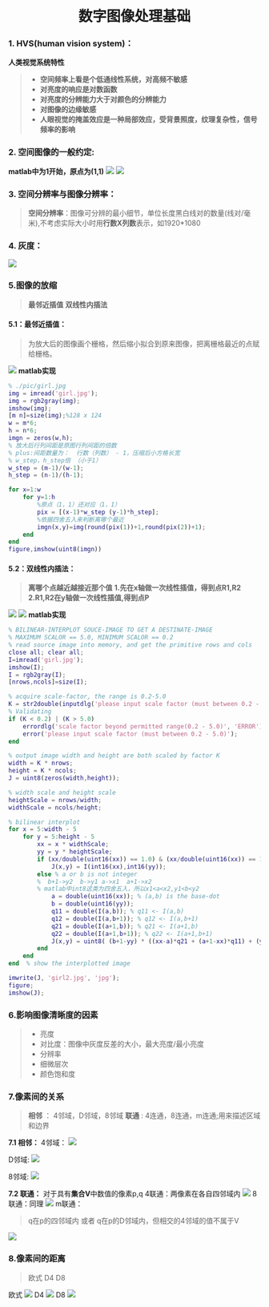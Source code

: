 # <center>数字图像处理基础
 
  
### 1. HVS(human vision system)：

**人类视觉系统特性**
> - **空间频率上看是个低通线性系统，对高频不敏感**
> - **对亮度的响应是对数函数**
> - **对亮度的分辨能力大于对颜色的分辨能力**
> - **对图像的边缘敏感**
> - **人眼视觉的掩盖效应是一种局部效应，受背景照度，纹理复杂性，信号频率的影响**

### 2. 空间图像的一般约定:
**matlab中为1开始，原点为(1,1)**
![](pic/矩阵.png)
![](pic/坐标规定.png)

### 3. 空间分辨率与图像分辨率：
> **空间分辨率**：图像可分辨的最小细节，单位长度黑白线对的数量(线对/毫米),不考虑实际大小时用**行数X列数**表示，如1920*1080
### 4. 灰度：
![](pic/灰度.png)
### 5.图像的放缩
> **最邻近插值**
> **双线性内插法**
#### 5.1：最邻近插值：
>为放大后的图像画个栅格，然后缩小拟合到原来图像，把离栅格最近的点赋给栅格。

![](pic/最邻近插值.png)
**matlab实现**
```matlab
% ./pic/girl.jpg
img = imread('girl.jpg');
img = rgb2gray(img);
imshow(img);
[m n]=size(img);%128 x 124
w = m*6;
h = n*6;
imgn = zeros(w,h);
% 放大后行列间距是原图行列间距的倍数
% plus:间距数量为：  行数（列数） - 1，压缩后小方格长宽
% w_step，h_step倍 （小于1）
w_step = (m-1)/(w-1);
h_step = (n-1)/(h-1);

for x=1:w
    for y=1:h
        %原点（1，1）还对应（1，1）
        pix = [(x-1)*w_step (y-1)*h_step];
        %依据四舍五入来判断离哪个最近
        imgn(x,y)=img(round(pix(1))+1,round(pix(2))+1);
    end
end
figure,imshow(uint8(imgn))
```
#### 5.2：双线性内插法：
> **离哪个点越近越接近那个值**
> **1.先在x轴做一次线性插值，得到点R1,R2**
> **2.R1,R2在y轴做一次线性插值,得到点P**

![](pic/双线性1.png)
![](pic/双线性2.png)
**matlab实现**
```matlab
% BILINEAR-INTERPLOT SOUCE-IMAGE TO GET A DESTINATE-IMAGE 
% MAXIMUM SCALOR == 5.0, MINIMUM SCALOR == 0.2 
% read source image into memory, and get the primitive rows and cols  
close all; clear all;
I=imread('girl.jpg'); 
imshow(I);
I = rgb2gray(I);
[nrows,ncols]=size(I);  

% acquire scale-factor, the range is 0.2-5.0 
K = str2double(inputdlg('please input scale factor (must between 0.2 - 5.0)', 'INPUT scale factor', 1, {'0.5'}));  
% Validating  
if (K < 0.2) | (K > 5.0) 
    errordlg('scale factor beyond permitted range(0.2 - 5.0)', 'ERROR');  
    error('please input scale factor (must between 0.2 - 5.0)');  
end

% output image width and height are both scaled by factor K  
width = K * nrows;  
height = K * ncols;  
J = uint8(zeros(width,height));  

% width scale and height scale  
heightScale = nrows/width;  
widthScale = ncols/height;  

% bilinear interplot  
for x = 5:width - 5  
    for y = 5:height - 5  
        xx = x * widthScale;  
        yy = y * heightScale;  
        if (xx/double(uint16(xx)) == 1.0) & (xx/double(uint16(xx)) == 1.0)  
            J(x,y) = I(int16(xx),int16(yy));  
        else % a or b is not integer  
        %  b+1->y2  b->y1 a->x1  a+1->x2
        % matlab中int8这类为四舍五入，所以x1<a<x2,y1<b<y2
            a = double(uint16(xx)); % (a,b) is the base-dot 
            b = double(uint16(yy));  
            q11 = double(I(a,b)); % q11 <- I(a,b)  
            q12 = double(I(a,b+1)); % q12 <- I(a,b+1)  
            q21 = double(I(a+1,b)); % q21 <- I(a+1,b)  
            q22 = double(I(a+1,b+1)); % q22 <- I(a+1,b+1)  
            J(x,y) = uint8( (b+1-yy) * ((xx-a)*q21 + (a+1-xx)*q11) + (yy-b) * ((xx-a)*q22 +(a+1-xx) * q12) ); % calculate J(x,y)  
        end
    end
end  % show the interplotted image  

imwrite(J, 'girl2.jpg', 'jpg');  
figure;  
imshow(J);
```
### 6.影响图像清晰度的因素
> - 亮度
> - 对比度：图像中灰度反差的大小，最大亮度/最小亮度
> - 分辨率
> - 细微层次
> - 颜色饱和度

### 7.像素间的关系
> **相邻** ： 4邻域，D邻域，8邻域
> **联通** : 4连通，8连通，m连通;用来描述区域和边界

**7.1 相邻：**
4邻域：
![](pic/四邻域.png)

D邻域:
![](pic/D邻域.png)

8邻域:
![](pic/八邻域.png)

**7.2 联通：**
对于具有**集合V**中数值的像素p,q
4联通：两像素在各自四邻域内
![](pic/四联通.png)
8联通：同理
![](pic/八联通.png)
m联通：
>q在p的四邻域内  或者
>q在p的D邻域内，但相交的4邻域的值不属于V

![](pic/m联通.png)

### 8.像素间的距离
>欧式
D4
D8

欧式
![](pic/欧式距离.png)
D4
![](pic/D4.png)
D8
![](pic/D8.png)
